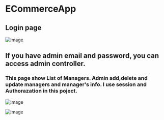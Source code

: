 # ECommerceApp


## Login page

![image](https://user-images.githubusercontent.com/115589345/213008703-7c8b6b3e-c7a7-4569-8b48-5a2022b19e78.png)


## If you have admin email and password, you can access admin controller.

### This page show List of Managers. Admin add,delete and update managers and manager's info. I use session and Authorazation in this poject.

![image](https://user-images.githubusercontent.com/115589345/213009221-6104a6c1-25d6-4bb6-9c4b-94d9dac56d46.png)


![image](https://user-images.githubusercontent.com/115589345/213009487-07e7acbd-d991-4265-bee4-64cc7cc4c736.png)
